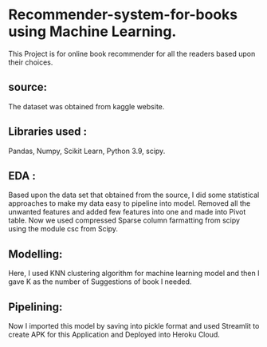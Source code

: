 # Recommender-system-for-books using Machine Learning.
This Project is for online book recommender for all the readers based upon their choices.

## source:
The dataset was obtained from kaggle website.

## Libraries used :
Pandas, Numpy, Scikit Learn, Python 3.9, scipy.

## EDA :
Based upon the data set that obtained from the source, I did some statistical approaches to make my data easy to pipeline into model.
Removed all the unwanted features and added few features into one and made into Pivot table.
Now we used compressed Sparse column farmatting from scipy using the module csc from Scipy.

## Modelling:
Here, I used KNN clustering algorithm for machine learning model and then I gave K as the number of Suggestions of book I needed.

## Pipelining:
Now I imported this model by saving into pickle format and used Streamlit to create APK for this Application and Deployed into Heroku Cloud.


